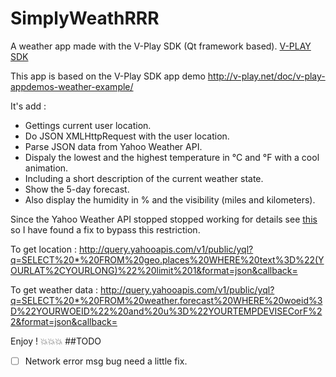 # SimplyWeathRRR
A weather app made with the V-Play SDK (Qt framework based).
[V-PLAY SDK](http://v-play.net/)

This app is based on the V-Play SDK app demo http://v-play.net/doc/v-play-appdemos-weather-example/

It's add :
* Gettings current user location.
* Do JSON XMLHttpRequest with the user location.
* Parse JSON data from Yahoo Weather API.
* Dispaly the lowest and the highest temperature in °C and °F with a cool animation.
* Including a short description of the current weather state.
* Show the 5-day forecast.
* Also display the humidity in % and the visibility (miles and kilometers).

Since the Yahoo Weather API stopped stopped working for details see [this](https://www.igorkromin.net/index.php/2016/03/27/yahoo-effectively-shut-down-its-weather-api-by-forcing-oauth-10-and-crippling-it/)
so I have found a fix to bypass this restriction.

To get location :
http://query.yahooapis.com/v1/public/yql?q=SELECT%20*%20FROM%20geo.places%20WHERE%20text%3D%22(YOURLAT%2CYOURLONG)%22%20limit%201&format=json&callback=

To get weather data :
http://query.yahooapis.com/v1/public/yql?q=SELECT%20*%20FROM%20weather.forecast%20WHERE%20woeid%3D%22YOURWOEID%22%20and%20u%3D%22YOURTEMPDEVISECorF%22&format=json&callback=

Enjoy ! :boom::boom::boom:
##TODO
- [ ] Network error msg bug need a little fix.
